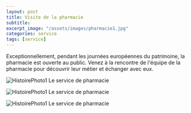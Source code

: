 ```yaml
---
layout: post
title: Visite de la pharmacie
subtitle:
excerpt_image: "/assets/images/pharmacie1.jpg"
categories: service
tags: [service]
---
```


Exceptionnellement, pendant les journées européennes du patrimoine, la pharmacie est ouverte au public. Venez à la rencontre de l'équipe de la pharmacie pour découvrir leur métier et échanger avec eux.


![HistoirePhoto1](https://ch-clamecy.github.io/JEP2025/assets/images/pharmacie2.jpg)  Le service de pharmacie


![HistoirePhoto1](https://chclamecy.github.io/jekyll-theme-yat/assets/images/Pharmacie-2.jpg)  Le service de pharmacie


![HistoirePhoto1](https://chclamecy.github.io/jekyll-theme-yat/assets/images/Pharmacie-6.jpg)  Le service de pharmacie
